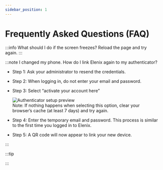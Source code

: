 ```yaml
---
sidebar_position: 1
---
```


# Frequently Asked Questions (FAQ)

:::info What should I do if the screen freezes?
Reload the page and try again.
:::

:::note I changed my phone. How do I link Elenix again to my authenticator?

- Step 1: Ask your administrator to resend the credentials.

- Step 2: When logging in, do not enter your email and password.

- Step 3: Select “activate your account here”

    <div className="doc-image-container"> <img src={require('./img/autenticador.jpg').default} alt="Authenticator setup preview" className="doc-image doc-image-small" /> </div> 
    Note: If nothing happens when selecting this option, clear your browser’s cache (at least 7 days) and try again.

- Step 4: Enter the temporary email and password. This process is similar to the first time you logged in to Elenix.

- Step 5: A QR code will now appear to link your new device.

:::

:::tip

:::
